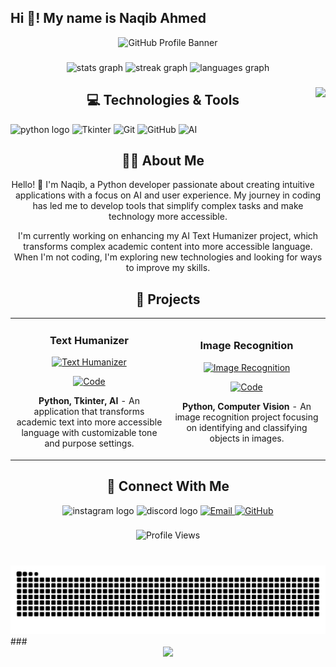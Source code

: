 <h2 align="left">Hi 👋! My name is Naqib Ahmed</h2>

<!-- Header Banner -->
<div align="center">
  <img src="https://capsule-render.vercel.app/api?type=waving&color=E4405F&height=200&section=header&text=Naqib%20Ahmed&fontSize=50&fontColor=ffffff&animation=fadeIn&fontAlignY=38&desc=Python%20Developer%20|%20AI%20Enthusiast&descAlignY=55&descSize=20" alt="GitHub Profile Banner" />
</div>

###
<div align="center">
  <img src="https://github-readme-stats.vercel.app/api?username=iamnotshane&hide_title=false&hide_rank=false&show_icons=true&include_all_commits=true&count_private=true&disable_animations=false&theme=dracula&locale=en&hide_border=false" height="150" alt="stats graph"  />
  <img src="https://streak-stats.demolab.com?user=iamnotshane&locale=en&mode=daily&theme=dracula&hide_border=false&border_radius=5" height="150" alt="streak graph"  />
  <img src="https://github-readme-stats.vercel.app/api/top-langs?username=iamnotshane&locale=en&hide_title=false&layout=compact&card_width=320&langs_count=10&theme=dracula&hide_border=false" height="150" alt="languages graph"  />
</div>

###
<img align="right" height="150" src="https://i.imgflip.com/65efzo.gif"  />

###
<!-- Technologies Section -->
<h2 align="center">💻 Technologies & Tools</h2>

<div align="left">
  <img src="https://cdn.jsdelivr.net/gh/devicons/devicon/icons/python/python-original.svg" height="30" alt="python logo"  />
  <img src="https://img.shields.io/badge/Tkinter-E4405F?style=for-the-badge&logo=python&logoColor=white" alt="Tkinter" />
  <img src="https://img.shields.io/badge/Git-E4405F?style=for-the-badge&logo=git&logoColor=white" alt="Git" />
  <img src="https://img.shields.io/badge/GitHub-E4405F?style=for-the-badge&logo=github&logoColor=white" alt="GitHub" />
  <img src="https://img.shields.io/badge/AI-E4405F?style=for-the-badge&logo=ai&logoColor=white" alt="AI" />
</div>

###
<!-- About Me Section -->
<h2 align="center">👨‍💻 About Me</h2>

<p align="center">
  Hello! 👋 I'm Naqib, a Python developer passionate about creating intuitive applications with a focus on AI and user experience. My journey in coding has led me to develop tools that simplify complex tasks and make technology more accessible.
</p>

<p align="center">
  I'm currently working on enhancing my AI Text Humanizer project, which transforms complex academic content into more accessible language. When I'm not coding, I'm exploring new technologies and looking for ways to improve my skills.
</p>

###
<!-- Projects Showcase -->
<h2 align="center">🚀 Projects</h2>

<div align="center">
  <table>
    <tr>
      <td width="50%">
        <h3 align="center">Text Humanizer</h3>
        <div align="center">
          <a href="https://github.com/iamnotshane/Aichatbot-and-Humanizer" target="_blank">
            <img src="https://raw.githubusercontent.com/iamnotshane/iamnotshane/main/assets/text-humanizer.png" width="100%" alt="Text Humanizer"/>
          </a>
          <p>
            <a href="https://github.com/iamnotshane/Aichatbot-and-Humanizer" target="_blank">
              <img src="https://img.shields.io/badge/Code-E4405F?style=for-the-badge&logo=github&logoColor=white" alt="Code"/>
            </a>
          </p>
          <p><strong>Python, Tkinter, AI</strong> - An application that transforms academic text into more accessible language with customizable tone and purpose settings.</p>
        </div>
      </td>
      <td width="50%">
        <h3 align="center">Image Recognition</h3>
        <div align="center">
          <a href="https://github.com/iamnotshane/image" target="_blank">
            <img src="https://raw.githubusercontent.com/iamnotshane/iamnotshane/main/assets/image-recognition.png" width="100%" alt="Image Recognition"/>
          </a>
          <p>
            <a href="https://github.com/iamnotshane/image" target="_blank">
              <img src="https://img.shields.io/badge/Code-E4405F?style=for-the-badge&logo=github&logoColor=white" alt="Code"/>
            </a>
          </p>
          <p><strong>Python, Computer Vision</strong> - An image recognition project focusing on identifying and classifying objects in images.</p>
        </div>
      </td>
    </tr>
  </table>
</div>

###
<!-- Connect With Me -->
<h2 align="center">🔗 Connect With Me</h2>

<div align="center">
  <img src="https://img.shields.io/static/v1?message=Instagram&logo=instagram&label=&color=E4405F&logoColor=white&labelColor=&style=for-the-badge" height="35" alt="instagram logo"  />
  <img src="https://img.shields.io/static/v1?message=Discord&logo=discord&label=&color=7289DA&logoColor=white&labelColor=&style=for-the-badge" height="35" alt="discord logo"  />
  <a href="mailto:naqiba822@gmail.com">
    <img src="https://img.shields.io/badge/Email-E4405F?style=for-the-badge&logo=gmail&logoColor=white" alt="Email" />
  </a>
  <a href="https://github.com/iamnotshane">
    <img src="https://img.shields.io/badge/GitHub-E4405F?style=for-the-badge&logo=github&logoColor=white" alt="GitHub" />
  </a>
</div>

###
<!-- Profile Views Counter -->
<div align="center">
  <img src="https://komarev.com/ghpvc/?username=iamnotshane&color=E4405F&style=for-the-badge" alt="Profile Views" />
</div>

###
<br clear="both">
<img src="https://raw.githubusercontent.com/iamnotshane/iamnotshane/output/snake.svg" alt="Snake animation" />
###

<!-- Footer -->
<div align="center">
  <img src="https://capsule-render.vercel.app/api?type=waving&color=E4405F&height=100&section=footer" />
</div>
